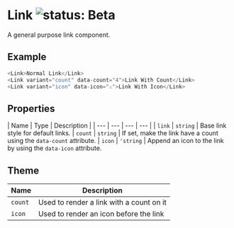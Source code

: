 # Link ![status: Beta](https://img.shields.io/badge/status-beta-yellow.svg)

A general purpose link component.

## Example

```javascript
<Link>Normal Link</Link>
<Link variant="count" data-count="4">Link With Count</Link>
<Link variant="icon" data-icon="⚠️">Link With Icon</Link>
```
## Properties

| Name | Type | Description |
| --- | --- | --- | --- |
| `link` | `string` | Base link style for default links.
| `count` | `string` | If set, make the link have a count using the `data-count` attribute.
| `icon` | `'string` | Append an icon to the link by using the `data-icon` attribute.

## Theme

| Name | Description |
| ---  | ----------- |
| `count` | Used to render a link with a count on it |
| `icon` | Used to render an icon before the link |
